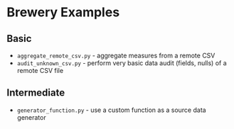 Brewery Examples
================

Basic
-----

* `aggregate_remote_csv.py` - aggregate measures from a remote CSV
* `audit_unknown_csv.py` - perform very basic data audit (fields, nulls) of a
  remote CSV file

Intermediate
------------

* `generator_function.py` - use a custom function as a source data generator
